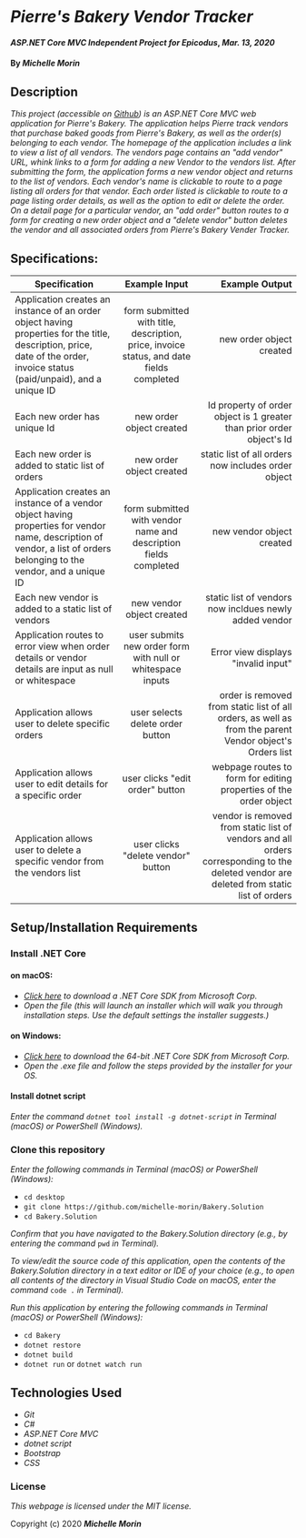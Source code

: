 # _Pierre's Bakery Vendor Tracker_

#### _ASP.NET Core MVC Independent Project for Epicodus_, _Mar. 13, 2020_

#### By _**Michelle Morin**_

## Description

_This project (accessible on [Github](https://github.com/michelle-morin/Bakery.Solution)) is an ASP.NET Core MVC web application for Pierre's Bakery. The application helps Pierre track vendors that purchase baked goods from Pierre's Bakery, as well as the order(s) belonging to each vendor. The homepage of the application includes a link to view a list of all vendors. The vendors page contains an "add vendor" URL, whink links to a form for adding a new Vendor to the vendors list. After submitting the form, the application forms a new vendor object and returns to the list of vendors. Each vendor's name is clickable to route to a page listing all orders for that vendor. Each order listed is clickable to route to a page listing order details, as well as the option to edit or delete the order. On a detail page for a particular vendor, an "add order" button routes to a form for creating a new order object and a "delete vendor" button deletes the vendor and all associated orders from Pierre's Bakery Vender Tracker._ 

## Specifications:

| Specification | Example Input | Example Output |
| ------------- |:-------------:| -------------:|
| Application creates an instance of an order object having properties for the title, description, price, date of the order, invoice status (paid/unpaid), and a unique ID | form submitted with title, description, price, invoice status, and date fields completed | new order object created |
| Each new order has unique Id | new order object created | Id property of order object is 1 greater than prior order object's Id |
| Each new order is added to static list of orders | new order object created | static list of all orders now includes order object |
| Application creates an instance of a vendor object having properties for vendor name, description of vendor, a list of orders belonging to the vendor, and a unique ID | form submitted with vendor name and description fields completed | new vendor object created |
| Each new vendor is added to a static list of vendors | new vendor object created | static list of vendors now incldues newly added vendor |
| Application routes to error view when order details or vendor details are input as null or whitespace | user submits new order form with null or whitespace inputs | Error view displays "invalid input" |
| Application allows user to delete specific orders | user selects delete order button | order is removed from static list of all orders, as well as from the parent Vendor object's Orders list |
| Application allows user to edit details for a specific order | user clicks "edit order" button | webpage routes to form for editing properties of the order object |
| Application allows user to delete a specific vendor from the vendors list | user clicks "delete vendor" button | vendor is removed from static list of vendors and all orders corresponding to the deleted vendor are deleted from static list of orders |

## Setup/Installation Requirements

### Install .NET Core

#### on macOS:
* _[Click here](https://dotnet.microsoft.com/download/thank-you/dotnet-sdk-2.2.106-macos-x64-installer) to download a .NET Core SDK from Microsoft Corp._
* _Open the file (this will launch an installer which will walk you through installation steps. Use the default settings the installer suggests.)_

#### on Windows:
* _[Click here](https://dotnet.microsoft.com/download/thank-you/dotnet-sdk-2.2.203-windows-x64-installer) to download the 64-bit .NET Core SDK from Microsoft Corp._
* _Open the .exe file and follow the steps provided by the installer for your OS._

#### Install dotnet script
_Enter the command ``dotnet tool install -g dotnet-script`` in Terminal (macOS) or PowerShell (Windows)._

### Clone this repository

_Enter the following commands in Terminal (macOS) or PowerShell (Windows):_
* ``cd desktop``
* ``git clone https://github.com/michelle-morin/Bakery.Solution``
* ``cd Bakery.Solution``

_Confirm that you have navigated to the Bakery.Solution directory (e.g., by entering the command_ ``pwd`` _in Terminal)._

_To view/edit the source code of this application, open the contents of the Bakery.Solution directory in a text editor or IDE of your choice (e.g., to open all contents of the directory in Visual Studio Code on macOS, enter the command_ ``code .`` _in Terminal)._

_Run this application by entering the following commands in Terminal (macOS) or PowerShell (Windows):_
* ``cd Bakery``
* ``dotnet restore``
* ``dotnet build``
* ``dotnet run`` or ``dotnet watch run``

## Technologies Used
* _Git_
* _C#_
* _ASP.NET Core MVC_
* _dotnet script_
* _Bootstrap_
* _CSS_

### License

*This webpage is licensed under the MIT license.*

Copyright (c) 2020 **_Michelle Morin_**